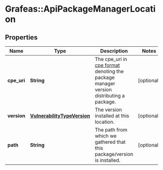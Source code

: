 # Grafeas::ApiPackageManagerLocation

## Properties
Name | Type | Description | Notes
------------ | ------------- | ------------- | -------------
**cpe_uri** | **String** | The cpe_uri in [cpe format](https://cpe.mitre.org/specification/) denoting the package manager version distributing a package. | [optional] 
**version** | [**VulnerabilityTypeVersion**](VulnerabilityTypeVersion.md) | The version installed at this location. | [optional] 
**path** | **String** | The path from which we gathered that this package/version is installed. | [optional] 



